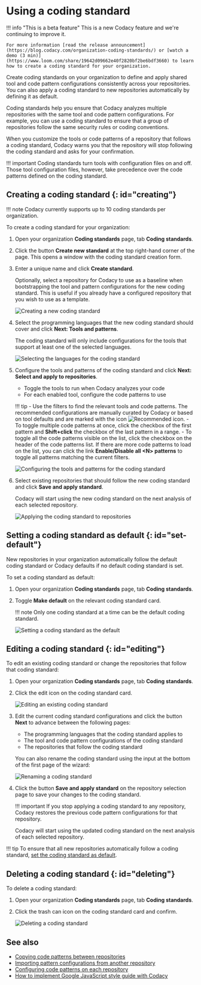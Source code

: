# Using a coding standard

!!! info "This is a beta feature"
    This is a new Codacy feature and <span class="skip-vale">we're</span> continuing to improve it.

    For more information [read the release announcement](https://blog.codacy.com/organization-coding-standards/) or [watch a demo (3 min)](https://www.loom.com/share/19642d09662e40f2820bf2be6bdf3660) to learn how to create a coding standard for your organization.

Create coding standards on your organization to define and apply shared tool and code pattern configurations consistently across your repositories. You can also apply a coding standard to new repositories automatically by defining it as default.

Coding standards help you ensure that Codacy analyzes multiple repositories with the same tool and code pattern configurations. For example, you can use a coding standard to ensure that a group of repositories follow the same security rules or coding conventions.

When you customize the tools or code patterns of a repository that follows a coding standard, Codacy warns you that the repository will stop following the coding standard and asks for your confirmation.

!!! important
    Coding standards turn tools with configuration files on and off. Those tool configuration files, however, take precedence over the code patterns defined on the coding standard.

## Creating a coding standard {: id="creating"}

!!! note
    Codacy currently supports up to 10 coding standards per organization.

To create a coding standard for your organization:

1.  Open your organization **Coding standards** page, tab **Coding standards**.

1.  Click the button **Create new standard** at the top right-hand corner of the page. This opens a window with the coding standard creation form.

1.  Enter a unique name and click **Create standard**.

    Optionally, select a repository for Codacy to use as a baseline when bootstrapping the tool and pattern configurations for the new coding standard. This is useful if you already have a configured repository that you wish to use as a template.

    ![Creating a new coding standard](images/coding-standard-create.png)

1.  Select the programming languages that the new coding standard should cover and click **Next: Tools and patterns**.

    The coding standard will only include configurations for the tools that support at least one of the selected languages.

    ![Selecting the languages for the coding standard](images/coding-standard-select-languages.png)

1.  Configure the tools and patterns of the coding standard and click **Next: Select and apply to repositories**.

    -   Toggle the tools to run when Codacy analyzes your code
    -   For each enabled tool, configure the code patterns to use

    !!! tip
        -   Use the filters to find the relevant tools and code patterns. The recommended configurations are manually curated by Codacy or based on tool defaults and are marked with the icon ![Recommended icon](images/coding-standard-recommended-icon.png).
        -   To toggle multiple code patterns at once, click the checkbox of the first pattern and **Shift+click** the checkbox of the last pattern in a range.
        -   To toggle all the code patterns visible on the list, click the checkbox on the header of the code patterns list. If there are more code patterns to load on the list, you can click the link **Enable/Disable all &lt;N&gt; patterns** to toggle all patterns matching the current filters.

    ![Configuring the tools and patterns for the coding standard](images/coding-standard-configure-tools.png)

1.  Select existing repositories that should follow the new coding standard and click **Save and apply standard**.

    Codacy will start using the new coding standard on the next analysis of each selected repository.

    ![Applying the coding standard to repositories](images/coding-standard-apply.png)

## Setting a coding standard as default {: id="set-default"}

New repositories in your organization automatically follow the default coding standard or Codacy defaults if no default coding standard is set.

To set a coding standard as default:

1.  Open your organization **Coding standards** page, tab **Coding standards**.

1.  Toggle **Make default** on the relevant coding standard card.

    !!! note
        Only one coding standard at a time can be the default coding standard.

    ![Setting a coding standard as the default](images/coding-standard-set-default.png)

## Editing a coding standard {: id="editing"}

To edit an existing coding standard or change the repositories that follow that coding standard:

1.  Open your organization **Coding standards** page, tab **Coding standards**.

1.  Click the edit icon on the coding standard card.

    ![Editing an existing coding standard](images/coding-standard-edit.png)

1.  Edit the current coding standard configurations and click the button **Next** to advance between the following pages:

    -   The programming languages that the coding standard applies to
    -   The tool and code pattern configurations of the coding standard
    -   The repositories that follow the coding standard

    You can also rename the coding standard using the input at the bottom of the first page of the wizard:

    ![Renaming a coding standard](images/coding-standard-rename.png)

1.  Click the button **Save and apply standard** on the repository selection page to save your changes to the coding standard.

    !!! important
        If you stop applying a coding standard to any repository, Codacy restores the previous code pattern configurations for that repository.

    Codacy will start using the updated coding standard on the next analysis of each selected repository.

!!! tip
    To ensure that all new repositories automatically follow a coding standard, [set the coding standard as default](#set-default).

## Deleting a coding standard {: id="deleting"}

To delete a coding standard:

1.  Open your organization **Coding standards** page, tab **Coding standards**.

1.  Click the trash can icon on the coding standard card and confirm.

    ![Deleting a coding standard](images/coding-standard-delete.png)

## See also

-   [Copying code patterns between repositories](copying-code-patterns-between-repositories.md)
-   [Importing pattern configurations from another repository](../repositories-configure/configuring-code-patterns.md#import-patterns)
-   [Configuring code patterns on each repository](../repositories-configure/configuring-code-patterns.md)
-   [How to implement Google JavaScript style guide with Codacy](https://blog.codacy.com/implement-google-javascript-style-guide-with-codacy/)
